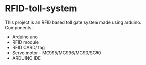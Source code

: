 # RFID-toll-system
This project is an RFID based toll gate system made using arduino.
Components: 
- Arduino uno
- RFID module
- RFID CARD/ tag
- Servo motor - MG995/MG996/MG90/SG90
- ARDUINO IDE
